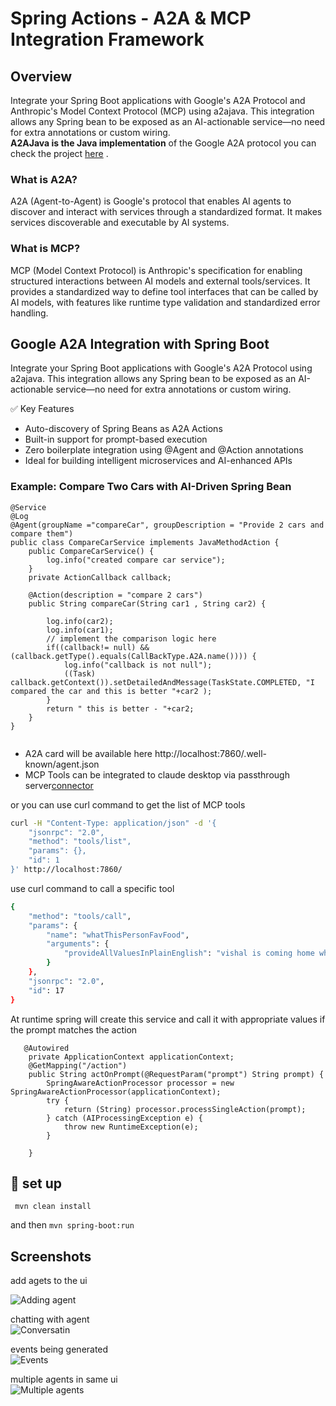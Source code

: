 # Spring Actions - A2A & MCP Integration Framework

## Overview
Integrate your Spring Boot applications with Google's A2A Protocol and Anthropic's Model Context Protocol (MCP) using a2ajava. This integration allows any Spring bean to be exposed as an AI-actionable service—no need for extra annotations or custom wiring.  
**A2AJava is the Java implementation** of the Google A2A protocol you can check the project [here](https://github.com/vishalmysore/a2ajava) .  

### What is A2A?
A2A (Agent-to-Agent) is Google's protocol that enables AI agents to discover and interact with services through a standardized format. It makes services discoverable and executable by AI systems.

### What is MCP?
MCP (Model Context Protocol) is Anthropic's specification for enabling structured interactions between AI models and external tools/services. It provides a standardized way to define tool interfaces that can be called by AI models, with features like runtime type validation and standardized error handling.

## Google A2A Integration with Spring Boot
Integrate your Spring Boot applications with Google's A2A Protocol using a2ajava. This integration allows any Spring bean to be exposed as an AI-actionable service—no need for extra annotations or custom wiring. 

✅ Key Features
- Auto-discovery of Spring Beans as A2A Actions
- Built-in support for prompt-based execution
- Zero boilerplate integration using @Agent and @Action annotations
- Ideal for building intelligent microservices and AI-enhanced APIs  

### Example: Compare Two Cars with AI-Driven Spring Bean

```
@Service
@Log
@Agent(groupName ="compareCar", groupDescription = "Provide 2 cars and compare them")
public class CompareCarService implements JavaMethodAction {
    public CompareCarService() {
        log.info("created compare car service");
    }
    private ActionCallback callback;

    @Action(description = "compare 2 cars")
    public String compareCar(String car1 , String car2) {

        log.info(car2);
        log.info(car1);
        // implement the comparison logic here
        if((callback!= null) && (callback.getType().equals(CallBackType.A2A.name()))) {
            log.info("callback is not null");
            ((Task) callback.getContext()).setDetailedAndMessage(TaskState.COMPLETED, "I compared the car and this is better "+car2 );
        }
        return " this is better - "+car2;
    }
}


```

-  A2A card will be available here http://localhost:7860/.well-known/agent.json
-  MCP Tools can be integrated to claude desktop via passthrough server[connector](https://github.com/vishalmysore/mcp-connector/) 

or you can use curl command to get the list of MCP tools

```bash
curl -H "Content-Type: application/json" -d '{
    "jsonrpc": "2.0",
    "method": "tools/list",
    "params": {},
    "id": 1
}' http://localhost:7860/

```
use curl command to call a specific tool

```bash
{
    "method": "tools/call",
    "params": {
        "name": "whatThisPersonFavFood",
        "arguments": {
            "provideAllValuesInPlainEnglish": "vishal is coming home what should i cook"
        }
    },
    "jsonrpc": "2.0",
    "id": 17
}
```

At runtime spring will create this service and call it with appropriate values if the prompt matches the action

```
   @Autowired
    private ApplicationContext applicationContext;
    @GetMapping("/action")
    public String actOnPrompt(@RequestParam("prompt") String prompt) {
        SpringAwareActionProcessor processor = new SpringAwareActionProcessor(applicationContext);
        try {
            return (String) processor.processSingleAction(prompt);
        } catch (AIProcessingException e) {
            throw new RuntimeException(e);
        }

    }
```


## 📝 set up
``` mvn clean install```

and then
```mvn spring-boot:run```


## Screenshots
add agets to the ui  

![Adding agent](a2a_agent.png)

chatting with agent   
![Conversatin](a2a_conversation.png)

events being generated  
![Events](3c426134-d029-4857-8925-0f17c5993bf1.jpg) 

multiple agents in same ui  
![Multiple agents](multiple.png)